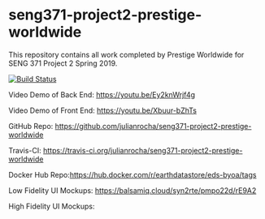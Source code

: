 # seng371-project2-prestige-worldwide
This repository contains all work completed by Prestige Worldwide for SENG 371 Project 2 Spring 2019.

[![Build Status](https://travis-ci.org/julianrocha/seng371-project2-prestige-worldwide.svg?branch=master)](https://travis-ci.org/julianrocha/seng371-project2-prestige-worldwide)

Video Demo of Back End: https://youtu.be/Ey2knWrjf4g

Video Demo of Front End: https://youtu.be/Xbuur-bZhTs

GitHub Repo: https://github.com/julianrocha/seng371-project2-prestige-worldwide

Travis-CI: https://travis-ci.org/julianrocha/seng371-project2-prestige-worldwide

Docker Hub Repo:https://hub.docker.com/r/earthdatastore/eds-byoa/tags

Low Fidelity UI Mockups: https://balsamiq.cloud/syn2rte/pmpo22d/rE9A2

High Fidelity UI Mockups: 
